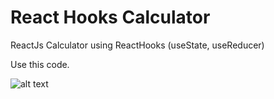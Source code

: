 # React Hooks Calculator
ReactJs Calculator using ReactHooks (useState, useReducer)

Use this code.

![alt text](https://github.com/ThirashaWijerathna/ReactCal/blob/master/Calculator%20Snap.jpg)
